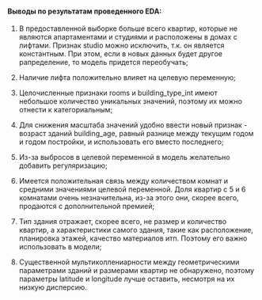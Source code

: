#### Выводы по результатам проведенного EDA:
1. В предоставленной выборке больше всего квартир, которые не являются апартаментами и студиями и 
расположены в домах с лифтами. Признак studio можно исключить, т.к. он является константным.
При этом, если в новых данных будет другое рапределение, то модель придется переобучать;

2. Наличие лифта положительно влияет на целевую переменную;

3. Целочисленные признаки rooms и building_type_int имеют небольшое количество уникальных значений, 
поэтому их можно отнести к категориальным;

4. Для снижения масштаба значений удобно ввести новый признак - возраст зданий building_age, равный разнице между текущим годом и годом постройки, и использовать его вместо последнего;

5. Из-за выбросов в целевой переменной в модель желательно добавить регуляризацию;

6. Имеется положительная связь между количеством комнат и средними значениями целевой переменной. 
Доля квартир с 5 и 6 комнатами очень незначительна, из-за этого они, скорее всего, продаются с дополнительной премией;

7. Тип здания отражает, скорее всего, не размер и количество квартир, а характеристики самого здания, такие как
расположение, планировка этажей, качество материалов итп. Поэтому его важно использовать в модели;

8. Существенной мультиколлениарности между геометрическими параметрами зданий и размерами квартир не обнаружено,
поэтому параметры latitude и longitude лучше оставить, несмотря на их низкую дисперсию.